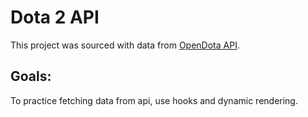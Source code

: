 # Dota 2 API

This project was sourced with data from [OpenDota API](https://docs.opendota.com/#).

## Goals:

To practice fetching data from api, use hooks and dynamic rendering.
